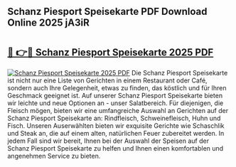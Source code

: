 ## Schanz Piesport Speisekarte PDF Download Online 2025 jA3iR

# <h2><a href="http://gcaab6.nevu.top/?p=Schanz+Piesport+Speisekarte">🔗 👉🔴 Schanz Piesport Speisekarte 2025 PDF</a></h2>

[![Schanz Piesport Speisekarte 2025 PDF](https://i.imgur.com/dBaPXMq.png)](http://gcaab6.nevu.top/?p=Schanz+Piesport+Speisekarte)
Die Schanz Piesport Speisekarte ist nicht nur eine Liste von Gerichten in einem Restaurant oder Café, sondern auch Ihre Gelegenheit, etwas zu finden, das köstlich und für Ihren Geschmack geeignet ist. Auf unserer Schanz Piesport Speisekarte bieten wir leichte und neue Optionen an - unser Salatbereich. Für diejenigen, die Fleisch mögen, bieten wir eine umfangreiche Auswahl an Gerichten auf der Schanz Piesport Speisekarte an: Rindfleisch, Schweinefleisch, Huhn und Fisch. Unseren Auserwählten bieten wir exquisite Gerichte wie Schaschlik und Steak an, die auf einem alten, natürlichen Feuer zubereitet werden. In jedem Fall sind wir bereit, Ihnen bei der Auswahl der Speisen auf der Schanz Piesport Speisekarte zu helfen und Ihnen einen komfortablen und angenehmen Service zu bieten.
